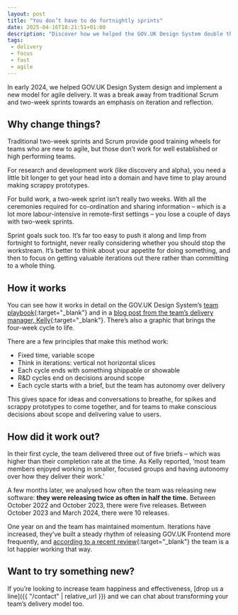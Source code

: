 ```yaml
---
layout: post
title: "You don’t have to do fortnightly sprints"
date: 2025-04-16T18:21:51+01:00
description: "Discover how we helped the GOV.UK Design System double their release rate in half the time. Learn about the principles behind the four-week cycle, which emphasises autonomy, value delivery, and frequent software releases. It increased team happiness and effectiveness."
tags:
 - delivery
 - focus
 - fast
 - agile
---
```


In early 2024, we helped GOV.‌UK Design System design and implement a new model for agile delivery. It was a break away from traditional Scrum and two-week sprints towards an emphasis on iteration and reflection. 

## Why change things?

Traditional two-week sprints and Scrum provide good training wheels for teams who are new to agile, but those don’t work for well established or high performing teams.

For research and development work (like discovery and alpha), you need a little bit longer to get your head into a domain and have time to play around making scrappy prototypes. 

For build work, a two-week sprint isn’t really two weeks. With all the ceremonies required for co-ordination and sharing information – which is a lot more labour-intensive in remote-first settings – you lose a couple of days with two-week sprints.

Sprint goals suck too. It’s far too easy to push it along and limp from fortnight to fortnight, never really considering whether you should stop the workstream. It’s better to think about your appetite for doing something, and then to focus on getting valuable iterations out there rather than committing to a whole thing.

## How it works

You can see how it works in detail on the GOV.‌UK Design System’s [team playbook](https://team-playbook.design-system.service.gov.uk/how-we-work/delivery-cycle/govuk-design-system-team-docs.netlify.app/how-we-work/delivery-cycle/){:target="_blank"} and in a [blog post from the team’s delivery manager, Kelly](https://medium.com/@kellyleeGDS/tired-of-fortnightly-sprints-were-trying-something-different-add529ac7d8b){:target="_blank"}. There’s also a graphic that brings the four-week cycle to life. 

There are a few principles that make this method work:

- Fixed time, variable scope
- Think in iterations: vertical not horizontal slices
- Each cycle ends with something shippable or showable
- R&D cycles end on decisions around scope
- Each cycle starts with a brief, but the team has autonomy over delivery 

This gives space for ideas and conversations to breathe, for spikes and scrappy prototypes to come together, and for teams to make conscious decisions about scope and delivering value to users. 

## How did it work out?

In their first cycle, the team delivered three out of five briefs – which was higher than their completion rate at the time. As Kelly reported, ‘most team members enjoyed working in smaller, focused groups and having autonomy over how they deliver their work.’ 

A few months later, we analysed how often the team was releasing new software: **they were releasing twice as often in half the time.** Between October 2022 and October 2023, there were five releases. Between October 2023 and March 2024, there were 10 releases. 

One year on and the team has maintained momentum. Iterations have increased, they’ve built a steady rhythm of releasing GOV.‌UK Frontend more frequently, and [according to a recent review](https://medium.com/@kellyleeGDS/4-week-delivery-model-one-year-and-a-bit-on-f7f0af71dcec){:target="_blank"} the team is a lot happier working that way. 

## Want to try something new?

If you’re looking to increase team happiness and effectiveness, [drop us a line]({{ "/contact" | relative_url }}) and we can chat about transforming your team’s delivery model too.